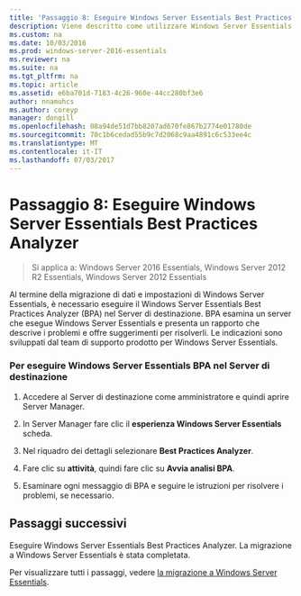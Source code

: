 ```yaml
---
title: 'Passaggio 8: Eseguire Windows Server Essentials Best Practices Analyzer'
description: Viene descritto come utilizzare Windows Server Essentials
ms.custom: na
ms.date: 10/03/2016
ms.prod: windows-server-2016-essentials
ms.reviewer: na
ms.suite: na
ms.tgt_pltfrm: na
ms.topic: article
ms.assetid: e6ba701d-7183-4c26-960e-44cc280bf3e6
author: nnamuhcs
ms.author: coreyp
manager: dongill
ms.openlocfilehash: 08a94de51d7bb8207ad670fe867b2774e01780de
ms.sourcegitcommit: 70c1b6cedad55b9c7d2068c9aa4891c6c533ee4c
ms.translationtype: MT
ms.contentlocale: it-IT
ms.lasthandoff: 07/03/2017
---
```

# <a name="step-8-run-the-windows-server-essentials-best-practices-analyzer"></a>Passaggio 8: Eseguire Windows Server Essentials Best Practices Analyzer

>Si applica a: Windows Server 2016 Essentials, Windows Server 2012 R2 Essentials, Windows Server 2012 Essentials

Al termine della migrazione di dati e impostazioni di Windows Server Essentials, è necessario eseguire il Windows Server Essentials Best Practices Analyzer (BPA) nel Server di destinazione. BPA esamina un server che esegue Windows Server Essentials e presenta un rapporto che descrive i problemi e offre suggerimenti per risolverli. Le indicazioni sono sviluppati dal team di supporto prodotto per Windows Server Essentials.  
  
### <a name="to-run-the--windows-server-essentials-bpa-on-the-destination-server"></a>Per eseguire Windows Server Essentials BPA nel Server di destinazione  
  
1.  Accedere al Server di destinazione come amministratore e quindi aprire Server Manager.  
  
2.  In Server Manager fare clic il **esperienza Windows Server Essentials** scheda.  
  
3.  Nel riquadro dei dettagli selezionare **Best Practices Analyzer**.  
  
4.  Fare clic su **attività**, quindi fare clic su **Avvia analisi BPA**.  
  
5.  Esaminare ogni messaggio di BPA e seguire le istruzioni per risolvere i problemi, se necessario.  
  
## <a name="next-steps"></a>Passaggi successivi  
 Eseguire Windows Server Essentials Best Practices Analyzer. La migrazione a Windows Server Essentials è stata completata.  
  

Per visualizzare tutti i passaggi, vedere [la migrazione a Windows Server Essentials](Migrate-from-Previous-Versions-to-Windows-Server-Essentials-or-Windows-Server-Essentials-Experience.md).

